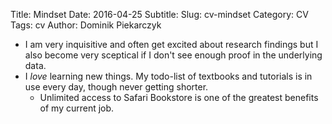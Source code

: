 Title: Mindset
Date: 2016-04-25
Subtitle: 
Slug: cv-mindset
Category: CV
Tags: cv
Author: Dominik Piekarczyk


* I am very inquisitive and often get excited about research findings but I also become very sceptical if I don't see enough proof in the underlying data.
* I *love* learning new things. My todo-list of textbooks and tutorials is in use every day, though never getting shorter.
  * Unlimited access to Safari Bookstore is one of the greatest benefits of my current job.

